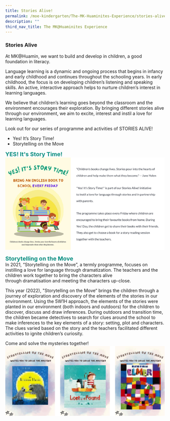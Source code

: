 ```yaml
---
title: Stories Alive!
permalink: /moe-kindergarten/The-MK-Huaminites-Experience/stories-alive/
description: ""
third_nav_title: The MK@Huaminites Experience
---
```

### **Stories Alive**

At MK@Huamin, we want to build and develop in children, a good foundation in literacy. 

Language learning is a dynamic and ongoing process that begins in infancy and early childhood and continues throughout the schooling years. In early childhood, the focus is on developing children’s listening and speaking skills. An active, interactive approach helps to nurture children’s interest in learning languages.

We believe that children’s learning goes beyond the classroom and the environment encourages their exploration. By bringing different stories alive through our environment, we aim to excite, interest and instil a love for learning languages.

Look out for our series of programme and activities of STORIES ALIVE!

* Yes! It’s Story Time!
* Storytelling on the Move

<b style="color:#038C7F; font-size:18px; ">YES! It's Story Time!</b><br>
![](/images/storytime.png)

<b style="color:#038C7F; font-size:18px; ">Storytelling on the Move</b><br>
In 2021, “Storytelling on the Move”, a termly programme, focuses on instilling a love for language through dramatization. The teachers and the children work together to bring the characters alive through dramatisation and meeting the characters up-close.

This year (2022), "Storytelling on the Move“ brings the children through a journey of exploration and discovery of the elements of the stories in our environment. Using the 5W1H approach, the elements of the stories were planted in our environment (both indoors and outdoors) for the children to discover, discuss and draw inferences. During outdoors and transition time, the children became detectives to search for clues around the school to make inferences to the key elements of a story: setting, plot and characters. The clues varied based on the story and the teachers facilitated different activities to ignite children’s curiosity.

Come and solve the mysteries together!
![](/images/file.png)